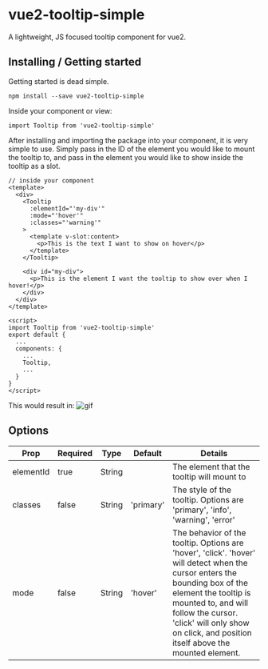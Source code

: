 # vue2-tooltip-simple

A lightweight, JS focused tooltip component for vue2.

## Installing / Getting started

Getting started is dead simple.

```shell
npm install --save vue2-tooltip-simple
```

Inside your component or view:

```shell
import Tooltip from 'vue2-tooltip-simple'
```

After installing and importing the package into your component, it is very simple to use.
Simply pass in the ID of the element you would like to mount the tooltip to, and
pass in the element you would like to show inside the tooltip as a slot.

```shell
// inside your component
<template>
  <div>
    <Tooltip
      :elementId="'my-div'"
      :mode="'hover'"
      :classes="'warning'"
    >
      <template v-slot:content>
        <p>This is the text I want to show on hover</p>
      </template>
    </Tooltip>

    <div id="my-div">
      <p>This is the element I want the tooltip to show over when I hover!</p>
    </div>
  </div>
</template>

<script>
import Tooltip from 'vue2-tooltip-simple'
export default {
  ...
  components: {
    ...
    Tooltip,
    ...
  }
}
</script>
```

This would result in:
![gif](https://i.imgur.com/N4BdJux.gif)

## Options

| Prop      | Required | Type   | Default   | Details                                                                                                                                                                                                                                                                      |
| --------- | -------- | ------ | --------- | ---------------------------------------------------------------------------------------------------------------------------------------------------------------------------------------------------------------------------------------------------------------------------- |
| elementId | true     | String |           | The element that the tooltip will mount to                                                                                                                                                                                                                                   |
| classes   | false    | String | 'primary' | The style of the tooltip. Options are 'primary', 'info', 'warning', 'error'                                                                                                                                                                                                  |
| mode      | false    | String | 'hover'   | The behavior of the tooltip. Options are 'hover', 'click'. 'hover' will detect when the cursor enters the bounding box of the element the tooltip is mounted to, and will follow the cursor. 'click' will only show on click, and position itself above the mounted element. |
